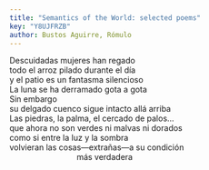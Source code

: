 ```yaml
---
title: "Semantics of the World: selected poems"
key: "Y8UJFRZB"
author: Bustos Aguirre, Rómulo
---
```

<div data-schema-version="8"><p>Descuidadas mujeres han regado<br>todo el arroz pilado durante el día<br>y el patio es un fantasma silencioso<br>La luna se ha derramado gota a gota<br>Sin embargo<br>su delgado cuenco sigue intacto allá arriba<br>Las piedras, la palma, el cercado de palos…<br>que ahora no son verdes ni malvas ni dorados<br>como si entre la luz y la sombra<br>volvieran las cosas—extrañas—a su condición<br>&nbsp; &nbsp; &nbsp; &nbsp; &nbsp; &nbsp; &nbsp; &nbsp; &nbsp; &nbsp; &nbsp; &nbsp; &nbsp; &nbsp; &nbsp; más verdadera</p> </div>